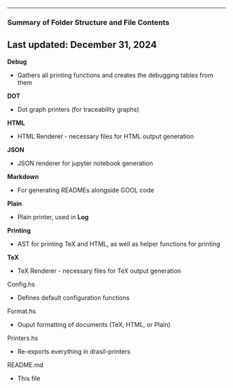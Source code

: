 --------------------------------------------------
### Summary of Folder Structure and File Contents
Last updated: December 31, 2024
--------------------------------------------------

**Debug**
  - Gathers all printing functions and creates the debugging tables from them

**DOT**
  - Dot graph printers (for traceability graphs)

**HTML**
  - HTML Renderer - necessary files for HTML output generation

**JSON**
  - JSON renderer for jupyter notebook generation

**Markdown**
  - For generating READMEs alongside GOOL code

**Plain**
  - Plain printer, used in **Log**

**Printing**
  - AST for printing TeX and HTML, as well as helper functions for printing

**TeX**
  - TeX Renderer - necessary files for TeX output generation

Config.hs
  - Defines default configuration functions

Format.hs
  - Ouput formatting of documents (TeX, HTML, or Plain)

Printers.hs
  - Re-exports everything in drasil-printers

README.md
  - This file
